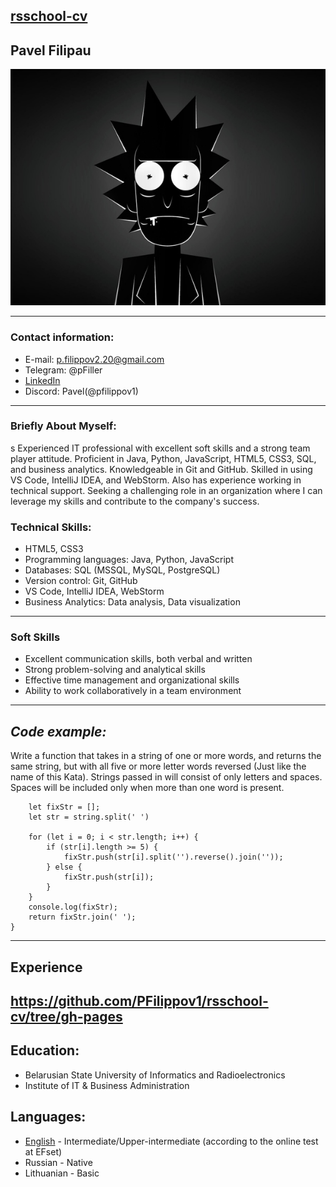 [rsschool-cv]()
---
## **Pavel Filipau**
![avatar](/img/ava.jpg "avatar")

---

### **Contact information:**
- E-mail: p.filippov2.20@gmail.com
- Telegram: @pFiller
- [LinkedIn](https://linkedin.com/in/pavel-filipau) 
- Discord: Pavel(@pfilippov1)
---
### **Briefly About Myself:**
s
Experienced IT professional with excellent soft skills and a strong team player attitude. Proficient in Java, Python, JavaScript, HTML5, CSS3, SQL, and business analytics. Knowledgeable in Git and GitHub. Skilled in using VS Code, IntelliJ IDEA, and WebStorm. Also has experience working in technical support. Seeking a challenging role in an organization where I can leverage my skills and contribute to the company's success.

### **Technical Skills:**
- HTML5, CSS3
- Programming languages: Java, Python, JavaScript
- Databases: SQL (MSSQL, MySQL, PostgreSQL)
- Version control: Git, GitHub
- VS Code, IntelliJ IDEA, WebStorm
- Business Analytics: Data analysis, Data visualization
---
### **Soft Skills**

- Excellent communication skills, both verbal and written
- Strong problem-solving and analytical skills
- Effective time management and organizational skills
- Ability to work collaboratively in a team environment
---
## ***Code example:***

Write a function that takes in a string of one or more words, and returns the same string, but with all five or more letter words reversed (Just like the name of this Kata). Strings passed in will consist of only letters and spaces. Spaces will be included only when more than one word is present.

```function spinWords(string) {
    let fixStr = [];
    let str = string.split(' ')

    for (let i = 0; i < str.length; i++) {
        if (str[i].length >= 5) {
            fixStr.push(str[i].split('').reverse().join(''));
        } else {
            fixStr.push(str[i]);
        }
    }
    console.log(fixStr);
    return fixStr.join(' ');
}
```
---
## **Experience**
https://github.com/PFilippov1/rsschool-cv/tree/gh-pages
---
## **Education:**
- Belarusian State University of Informatics and Radioelectronics
- Institute of IT & Business Administration


## **Languages:**
- [English](https://www.efset.org/cert/wAVMSD) - Intermediate/Upper-intermediate (according to the online test at EFset)
- Russian - Native
- Lithuanian - Basic